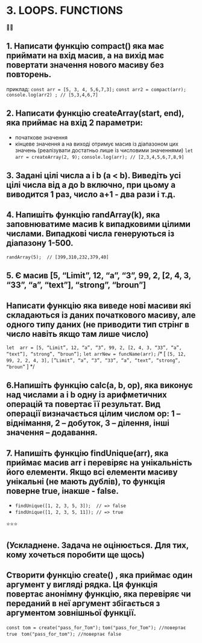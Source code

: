 # 3. LOOPS. FUNCTIONS
📀📀

## 1. Написати функцію compact() яка має приймати на вхід масив, а на вихід має повертати значення нового масиву без повторень.
приклад:
`const arr = [5, 3, 4, 5,6,7,3];`
`const arr2 = compact(arr);`
`console.log(arr2) ; // [5,3,4,6,7]` 


## 2. Написати функцію createArray(start, end), яка приймає на вхід 2 параметри:
 - початкове значення
 - кінцеве значення
а на виході отримує масив із діапазоном цих значень (реалізувати достатньо лише із числовими значеннями)
`let arr = createArray(2, 9);`
`console.log(arr); // [2,3,4,5,6,7,8,9]`


## 3. Задані цілі числа a і b (a < b). Виведіть усі цілі числа від a до b включно, при цьому a виводится 1 раз, число а+1 - два рази і т.д.

## 4. Напишіть функцію randArray(k), яка заповнюватиме масив k випадковими цілими числами. Випадкові числа генеруються із діапазону 1-500.
`randArray(5);  // [399,310,232,379,40]`


## 5. Є масив [5, “Limit”, 12, “a”, “3”, 99, 2, [2, 4, 3, “33”, “a”, “text”], “strong”, “broun”]
## Написати функцію яка виведе нові масиви які складаються із даних початкового масиву, але одного типу даних (не приводити тип стрінг в число навіть якщо там лише число)
`let  arr = [5, “Limit”, 12, “a”, “3”, 99, 2, [2, 4, 3, “33”, “a”, “text”], “strong”, “broun”];`
`let arrNew = funcName(arr);`
 /* 
[
`[5, 12, 99, 2, 2, 4, 3],`
`[”Limit”, “a”, “3”, “33”, “a”, “text”, “strong”, “broun”`
] 
*/


## 6.Напишіть функцію calc(a, b, op), яка виконує над числами a і b одну із арифметичних операцій та повертає її результат. Вид операції визначається цілим числом op: 1 – віднімання, 2 – добуток, 3 – ділення, інші значення – додавання.

## 7. Напишіть функцію findUnique(arr), яка приймає масив arr і перевіряє на унікальність його елементи. Якщо всі елементи масиву унікальні (не мають дублів), то функція поверне true, інакше - false.
- `findUnique([1, 2, 3, 5, 3]);  // => false`
- `findUnique([1, 2, 3, 5, 11]); // => true`
 
⭐⭐⭐
## (Ускладнене. Задача не оцінюється. Для тих, кому хочеться поробити ще щось)
## Створити функцію create() , яка приймає один аргумент у вигляді рядка. Ця функція повертає анонімну функцію, яка перевіряє чи переданий в неї аргумент збігається з аргументом зовнішньої функції.
`const tom = create("pass_for_Tom");`
`tom("pass_for_Tom"); //повертає true `
`tom("pass_for_tom"); //повертає false`
